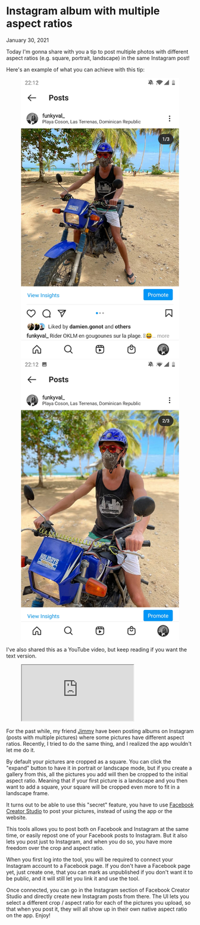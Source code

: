 # Instagram album with multiple aspect ratios
January 30, 2021

Today I'm gonna share with you a tip to post multiple photos with different
aspect ratios (e.g. square, portrait, landscape) in the same Instagram post!

Here's an example of what you can achieve with this tip:

<figure class="grid grid-2">
  <img src="../../img/2021/01/insta-album-p1.jpg">
  <img src="../../img/2021/01/insta-album-p2.jpg">
</figure>

I've also shared this as a YouTube video, but keep reading if you want the text
version.

<figure class="video">
  <iframe src="https://www.youtube.com/embed/6EkB2Hzea4E" allowfullscreen></iframe>
</figure>

For the past while, my friend [Jimmy] have been posting albums on Instagram
(posts with multiple pictures) where some pictures have different aspect
ratios. Recently, I tried to do the same thing, and I realized the app wouldn't
let me do it.

[Jimmy]: https://www.instagram.com/lefrancois_jimmy/

By default your pictures are cropped as a square. You can click the "expand"
button to have it in portrait or landscape mode, but if you create a gallery
from this, all the pictures you add will then be cropped to the initial aspect
ratio. Meaning that if your first picture is a landscape and you then want to
add a square, your square will be cropped even more to fit in a landscape
frame.

It turns out to be able to use this "secret" feature, you have to use
[Facebook Creator Studio] to post your pictures, instead of using the app or the
website.

[Facebook Creator Studio]: https://business.facebook.com/creatorstudio/?tab=instagram_content_posts

This tools allows you to post both on Facebook and Instagram at the same time,
or easily repost one of your Facebook posts to Instagram. But it also lets you
post just to Instagram, and when you do so, you have more freedom over the crop
and aspect ratio.

When you first log into the tool, you will be required to connect your
Instagram account to a Facebook page. If you don't have a Facebook page yet,
just create one, that you can mark as unpublished if you don't want it to be
public, and it will still let you link it and use the tool.

Once connected, you can go in the Instagram section of Facebook Creator Studio
and directly create new Instagram posts from there. The UI lets you select a
different crop / aspect ratio for each of the pictures you upload, so that when
you post it, they will all show up in their own native aspect ratio on the app.
Enjoy!
